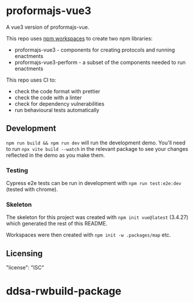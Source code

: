 # proformajs-vue3

A vue3 version of proformajs-vue.

This repo uses [npm workspaces](https://docs.npmjs.com/cli/v7/using-npm/workspaces)
to create two npm libraries:
* proformajs-vue3 - components for creating protocols and running enactments
* proformajs-vue3-perform - a subset of the components needed to run enactments

This repo uses CI to:
* check the code format with prettier
* check the code with a linter
* check for dependency vulnerabilities
* run behavioural tests automatically

## Development

``npm run build && npm run dev`` will run the development demo.  You'll need to run ``npx vite build --watch`` in the relevant package to see your changes reflected in the demo as you make them.

### Testing

Cypress e2e tests can be run in development with ``npm run test:e2e:dev`` (tested with chrome).

### Skeleton

The skeleton for this project was created with ``npm init vue@latest`` (3.4.27)
which generated the rest of this README.

Workspaces were then created with ``npm init -w .packages/map`` etc.

## Licensing

"license": "ISC"

# ddsa-rwbuild-package
